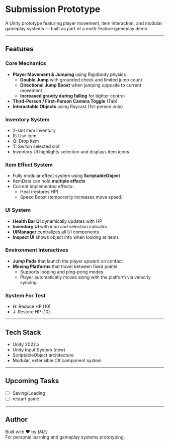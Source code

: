 # Submission Prototype

A Unity prototype featuring player movement, item interaction, and modular gameplay systems — built as part of a multi-feature gameplay demo.

---

## Features

### Core Mechanics
- **Player Movement & Jumping** using Rigidbody physics  
  - **Double Jump** with grounded check and limited jump count  
  - **Directional Jump Boost** when jumping opposite to current movement  
  - **Increased gravity during falling** for tighter control
- **Third-Person / First-Person Camera Toggle** (Tab)
- **Interactable Objects** using Raycast (1st-person only)

### Inventory System
- 2-slot item inventory
- R: Use item  
- Q: Drop item  
- T: Switch selected slot
- Inventory UI highlights selection and displays item icons

### Item Effect System
- Fully modular effect system using **ScriptableObject**
- ItemData can hold **multiple effects**
- Current implemented effects:
  - Heal (restores HP)
  - Speed Boost (temporarily increases move speed)

### UI System
- **Health Bar UI** dynamically updates with HP
- **Inventory UI** with icon and selection indicator
- **UIManager** centralizes all UI components
- **Inspect UI** shows object info when looking at items

### Environment Interactives
- **Jump Pads** that launch the player upward on contact
- **Moving Platforms** that travel between fixed points
  - Supports looping and ping-pong modes
  - Player automatically moves along with the platform via velocity syncing

### System For Test
- H: Reduce HP (10)
- J: Restore HP (10)

---

## Tech Stack

- Unity 2022.x
- Unity Input System (new)
- ScriptableObject architecture
- Modular, extensible C# component system

---

## Upcoming Tasks

- [ ] Saving/Loading
- [ ] restart game

---

## Author

Built with ❤️ by *[ME]*  
For personal learning and gameplay systems prototyping.


